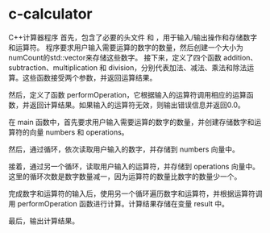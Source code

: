 # c-calculator
C++计算器程序
首先，包含了必要的头文件 <iostream> 和 <vector>，用于输入/输出操作和存储数字和运算符。
程序要求用户输入需要运算的数字的数量，然后创建一个大小为numCount的std::vector来存储这些数字。
接下来，定义了四个函数 addition、subtraction、multiplication 和 division，分别代表加法、减法、乘法和除法运算。这些函数接受两个参数，并返回运算结果。

然后，定义了函数 performOperation，它根据输入的运算符调用相应的运算函数，并返回计算结果。如果输入的运算符无效，则输出错误信息并返回0.0。

在 main 函数中，首先要求用户输入需要运算的数字的数量，并创建存储数字和运算符的向量 numbers 和 operations。

然后，通过循环，依次读取用户输入的数字，并存储到 numbers 向量中。

接着，通过另一个循环，读取用户输入的运算符，并存储到 operations 向量中。这里的循环次数是数字数量减一，因为运算符的数量比数字的数量少一个。

完成数字和运算符的输入后，使用另一个循环遍历数字和运算符，并根据运算符调用 performOperation 函数进行计算。计算结果存储在变量 result 中。

最后，输出计算结果。
